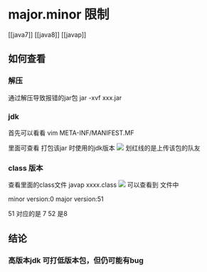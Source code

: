 # major.minor 限制
[[java7]]
[[java8]]
[[javap]]
## 如何查看
### 解压
通过解压导致报错的jar包
jar -xvf xxx.jar
### jdk
首先可以看看
vim META-INF/MANIFEST.MF 

里面可查看 打包该jar 时使用的jdk版本
![](http://zpengg.oss-cn-shenzhen.aliyuncs.com/img/de5d190c3eacece07cbbb8395821c315.png)
划红线的是上传该包的队友

### class 版本
查看里面的class文件
javap xxxx.class
![](http://zpengg.oss-cn-shenzhen.aliyuncs.com/img/760170b67fd09b93b374eca6184b8eaf.png)
可以查看到 文件中

minor version:0
major version:51

51 对应的是 7
52 是8


## 结论
### 高版本jdk 可打低版本包，但仍可能有bug